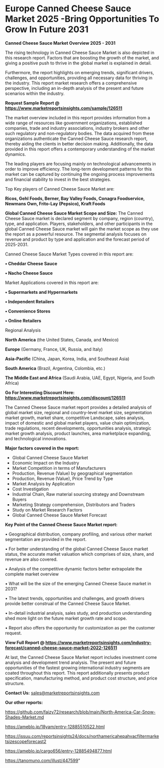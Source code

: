 # Europe Canned Cheese Sauce Market 2025 -Bring Opportunities To Grow In Future 2031

<Strong> Canned Cheese Sauce Market Overview 2025 - 2031</strong>

The rising technology in Canned Cheese Sauce Market is also depicted in this research report. Factors that are boosting the growth of the market, and giving a positive push to thrive in the global market is explained in detail.

Furthermore, the report highlights on emerging trends, significant drivers, challenges, and opportunities, providing all necessary data for thriving in the industry. This report market research offers a comprehensive perspective, including an in-depth analysis of the present and future scenarios within the industry.

<strong>Request Sample Report @ <a href=https://www.marketreportsinsights.com/sample/126511>https://www.marketreportsinsights.com/sample/126511</a></strong>

The market overview included in this report provides information from a wide range of resources like government organizations, established companies, trade and industry associations, industry brokers and other such regulatory and non-regulatory bodies. The data acquired from these organizations authenticate the Canned Cheese Sauce research report, thereby aiding the clients in better decision making. Additionally, the data provided in this report offers a contemporary understanding of the market dynamics.

The leading players are focusing mainly on technological advancements in order to improve efficiency. The long-term development patterns for this market can be captured by continuing the ongoing process improvements and financial stability to invest in the best strategies.

Top Key players of Canned Cheese Sauce Market are:

<strong>Ricos, Gehl Foods, Berner, Bay Valley Foods, Conagra Foodservice, Newmans Own, Frito-Lay (Pepsico), Kraft Foods</strong>

<strong><b>Global Canned Cheese Sauce Market Scope and Size:</b></strong>
The Canned Cheese Sauce market is declared segment by company, region (country), type, and application. Players, stakeholders, and other participants in the global Canned Cheese Sauce market will gain the market scope as they use the report as a powerful resource. The segmental analysis focuses on revenue and product by type and application and the forecast period of 2025-2031.

Canned Cheese Sauce Market Types covered in this report are:

<strong>• Cheddar Cheese Sauce

• Nacho Cheese Sauce</strong>

Market Applications covered in this report are:

<strong>• Supermarkets and Hypermarkets

• Independent Retailers

• Convenience Stores

• Online Retailers</strong> 

Regional Analysis

<strong>North America</strong> (the United States, Canada, and Mexico)

<strong>Europe</strong> (Germany, France, UK, Russia, and Italy)

<strong>Asia-Pacific</strong> (China, Japan, Korea, India, and Southeast Asia)

<strong>South America</strong> (Brazil, Argentina, Colombia, etc.)

<strong>The Middle East and Africa</strong> (Saudi Arabia, UAE, Egypt, Nigeria, and South Africa)

<strong>Go For Interesting Discount Here: <a href=https://www.marketreportsinsights.com/discount/126511>https://www.marketreportsinsights.com/discount/126511</a></strong>

The Canned Cheese Sauce market report provides a detailed analysis of global market size, regional and country-level market size, segmentation market growth, market share, competitive Landscape, sales analysis, impact of domestic and global market players, value chain optimization, trade regulations, recent developments, opportunities analysis, strategic market growth analysis, product launches, area marketplace expanding, and technological innovations.

<strong><b>Major factors covered in the report:</b></strong>
<ul>
  <li>Global Canned Cheese Sauce Market </li>
  <li>Economic Impact on the Industry</li>
  <li>Market Competition in terms of Manufacturers</li>
  <li>Production, Revenue (Value) by geographical segmentation</li>
  <li>Production, Revenue (Value), Price Trend by Type</li>
  <li>Market Analysis by Application</li>
  <li>Cost Investigation</li>
  <li>Industrial Chain, Raw material sourcing strategy and Downstream Buyers</li>
  <li>Marketing Strategy comprehension, Distributors and Traders</li>
  <li>Study on Market Research Factors</li>
  <li>Global Canned Cheese Sauce Market Forecast</li>
</ul>

<strong><b>Key Point of the Canned Cheese Sauce Market report:</b></strong>

• Geographical distribution, company profiling, and various other market segmentation are provided in the report.

• For better understanding of the global Canned Cheese Sauce market status, the accurate market valuation which comprises of size, share, and revenue are also covered.

• Analysis of the competitive dynamic factors better extrapolate the complete market overview

• What will be the size of the emerging Canned Cheese Sauce market in 2031?

• The latest trends, opportunities and challenges, and growth drivers provide better construal of the Canned Cheese Sauce Market.

• In-detail industrial analysis, sales study, and production understanding shed more light on the future market growth rate and scope.

• Report also offers the opportunity for customization as per the customer request.

<strong><b>View Full Report @ <a href=https://www.marketreportsinsights.com/industry-forecast/canned-cheese-sauce-market-2022-126511>https://www.marketreportsinsights.com/industry-forecast/canned-cheese-sauce-market-2022-126511</a></b></strong>


At last, the Canned Cheese Sauce Market report includes investment come analysis and development trend analysis. The present and future opportunities of the fastest growing international industry segments are coated throughout this report. This report additionally presents product specification, manufacturing method, and product cost structure, and price structure.

<strong>Contact Us:</strong>
sales@marketreportsinsights.com

<strong>Our other reports:</strong>

<a href=https://github.com/faizy72/research/blob/main/North-America-Car-Snow-Shades-Market.md>https://github.com/faizy72/research/blob/main/North-America-Car-Snow-Shades-Market.md</a>

<a href=https://ameblo.jp/18yam/entry-12885510522.html>https://ameblo.jp/18yam/entry-12885510522.html</a>

<a href=https://issuu.com/reportsinsights24/docs/northamericahepahvacfiltermarketsizescopeforecast2>https://issuu.com/reportsinsights24/docs/northamericahepahvacfiltermarketsizescopeforecast2</a>

<a href=https://ameblo.jp/cargo656/entry-12885494877.html>https://ameblo.jp/cargo656/entry-12885494877.html</a>

<a href=https://tanomuno.com/illust/447599>https://tanomuno.com/illust/447599</a>"
